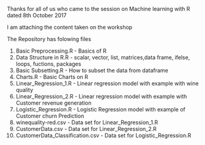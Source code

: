 Thanks for all of us who came to the session on Machine learning with R dated 8th October 2017

I am attaching the content taken on the workshop

The Repository has folowing files

1. Basic Preprocessing.R - Basics of R
2. Data Structure in R.R - scalar, vector, list, matrices,data frame, ifelse, loops, fuctions, packages
3. Basic Subsetting.R - How to subset the data from dataframe
4. Charts.R - Basic Charts on R
5. Linear_Regression_1.R - Linear regression model with example with wine quality
6. Linear_Regression_2.R - Linear regression model with example with Customer revenue generation
7. Logistic_Regression.R - Logistic Regression model with example of Customer churn Prediction 
8. winequality-red.csv - Data set for Linear_Regression_1.R
9. CustomerData.csv - Data set for Linear_Regression_2.R
10. CustomerData_Classification.csv - Data set for Logistic_Regression.R